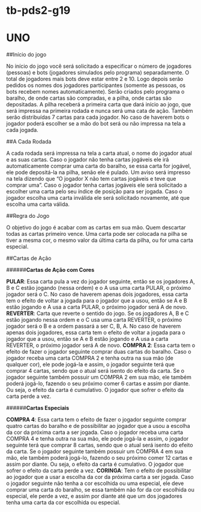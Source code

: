 # tb-pds2-g19

# UNO

##Início do jogo

No início do jogo você será solicitado a especificar o número de jogadores (pessoas) e bots (jogadores simulados pelo programa) 
separadamente. O total de jogadores mais bots deve estar entre 2 e 10. Logo depois serão pedidos os nomes dos jogadores 
participantes (somente as pessoas, os bots recebem nomes automaticamente).
Serão criados pelo programa o baralho, de onde cartas são compradas, e a pilha, onde cartas são depositadas. A pilha receberá 
a primeira carta que dará início ao jogo, que será impressa na primeira rodada e nunca será uma cata de ação. Também serão 
distribuídas 7 cartas para cada jogador.
No caso de haverem bots o jogador poderá escolher se a mão do bot será ou não impressa na tela a cada jogada.

##A Cada Rodada

A cada rodada será impressa na tela a carta atual, o nome do jogador atual e as suas cartas. Caso o jogador não tenha cartas 
jogáveis ele irá automaticamente comprar uma carta do baralho, se essa carta for jogável, ele pode depositá-la na pilha, senão 
ele é pulado. Um aviso será impresso na tela dizendo que “O jogador X não tem cartas jogáveis e teve que comprar uma”. Caso o 
jogador tenha cartas jogáveis ele será solicitado a escolher uma carta pelo seu índice de posição para ser jogada. Caso o jogador 
escolha uma carta inválida ele será solicitado novamente, até que escolha uma carta válida.

##Regra do Jogo

O objetivo do jogo é acabar com as cartas em sua mão. Quem descartar todas as cartas primeiro vence. Uma carta pode ser 
colocada na pilha se tiver a mesma cor, o mesmo valor da última carta da pilha, ou for uma carta especial.

##Cartas de Ação

######**Cartas de Ação com Cores**

**PULAR**: Essa carta pula a vez do jogador seguinte, então se os jogadores A, B e C estão jogando (nessa ordem) e o A usa uma 
carta PULAR, o próximo jogador será o C. No caso de haverem apenas dois jogadores, essa carta tem o efeito de voltar a jogada 
para o jogador que a usou, então se A e B estão jogando e A usa a carta PULAR, o próximo jogador será A de novo.
**REVERTER**: Carta que reverte o sentido do jogo. Se os jogadores A, B e C estão jogando nessa ordem e o C usa uma carta 
REVERTER, o próximo jogador será o B e a ordem passará a ser C, B, A. No caso de haverem apenas dois jogadores, essa carta tem 
o efeito de voltar a jogada para o jogador que a usou, então se A e B estão jogando e A usa a carta REVERTER, o próximo jogador 
será A de novo.
**COMPRA 2**: Essa carta tem o efeito de fazer o jogador seguinte comprar duas cartas do baralho. Caso o jogador receba uma carta 
COMPRA 2 e tenha outra na sua mão (de qualquer cor), ele pode jogá-la e assim, o jogador seguinte terá que comprar 4 cartas, 
sendo que o atual será isento do efeito da carta. Se o jogador seguinte também possuir um COMPRA 2 em sua mão, ele também poderá 
jogá-lo, fazendo o seu próximo comer 6 cartas e assim por diante. Ou seja, o efeito da carta é cumulativo. O jogador que sofrer o 
efeito da carta perde a vez.

######**Cartas Especiais**

**COMPRA 4**: Essa carta tem o efeito de fazer o jogador seguinte comprar quatro cartas do baralho e de possibilitar ao jogador 
que a usou a escolha da cor da próxima carta a ser jogada. Caso o jogador receba uma carta COMPRA 4 e tenha outra na sua mão, 
ele pode jogá-la e assim, o jogador seguinte terá que comprar 8 cartas, sendo que o atual será isento do efeito da carta. Se o 
jogador seguinte também possuir um COMPRA 4 em sua mão, ele também poderá jogá-lo, fazendo o seu próximo comer 12 cartas e 
assim por diante. Ou seja, o efeito da carta é cumulativo. O jogador que sofrer o efeito da carta perde a vez.
**CORINGA**: Tem o efeito de possibilitar ao jogador que a usar a escolha da cor da próxima carta a ser jogada. Caso o jogador 
seguinte não tenha  a cor escolhida ou uma especial, ele deve comprar uma carta do baralho, se essa também não for da cor 
escolhida ou especial, ele perde a vez, e assim por diante até que um dos jogadores tenha uma carta da cor escolhida ou especial.

